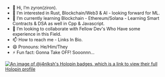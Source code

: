 - 👋 Hi, I’m zyron(ziron).
- 👀 I’m interested in Rust, Blockchain/Web3 & AI - looking forward for ML.
- 🌱 I’m currently learning Blockchain - Ethereum/Solana - Learning Smart Contracts & DSA as well in Cpp & Javascript.
- 💞️ I’m looking to collaborate with Fellow Dev's Who Have some experience in this Field.
- 📫 How to reach me - Links In Bio.
- 😄 Pronouns: He/Him/They
- ⚡ Fun fact: Gonna Take OFF! Sooonnn...

[![An image of @j4nlksh's Holopin badges, which is a link to view their full Holopin profile](https://holopin.me/j4nlksh)](https://holopin.io/@j4nlksh)

<!---
j4nlksh/j4nlksh is a ✨ special ✨ repository because its `README.md` (this file) appears on your GitHub profile.
You can click the Preview link to take a look at your changes.
--->

